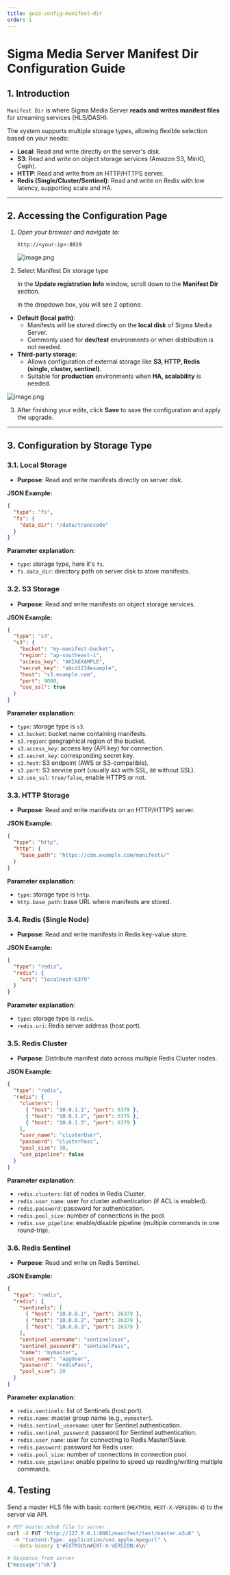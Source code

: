 ```yaml
---
title: guid-config-manifest-dir
order: 1
---
```

# Sigma Media Server Manifest Dir Configuration Guide

## 1. Introduction

`Manifest Dir` is where Sigma Media Server **reads and writes manifest files** for streaming services (HLS/DASH).

The system supports multiple storage types, allowing flexible selection based on your needs:

- **Local**: Read and write directly on the server's disk.
- **S3**: Read and write on object storage services (Amazon S3, MinIO, Ceph).
- **HTTP**: Read and write from an HTTP/HTTPS server.
- **Redis (Single/Cluster/Sentinel)**: Read and write on Redis with low latency, supporting scale and HA.

---

## 2. Accessing the Configuration Page

1. *Open your browser and navigate to:*
    
    `http://<your-ip>:8019`
    
    ![image.png](../../../vi/sigma-media-server/image/09-guid-config-manifest-dir/dashbroad.png)

2. Select Manifest Dir storage type

    In the **Update registration Info** window, scroll down to the **Manifest Dir** section.

    In the dropdown box, you will see 2 options:

- **Default (local path)**:
    - Manifests will be stored directly on the **local disk** of Sigma Media Server.
    - Commonly used for **dev/test** environments or when distribution is not needed.
- **Third-party storage**:
    - Allows configuration of external storage like **S3, HTTP, Redis (single, cluster, sentinel)**.
    - Suitable for **production** environments when **HA, scalability** is needed.


![image.png](../../../vi/sigma-media-server/image/09-guid-config-manifest-dir/update-register.png)

3. After finishing your edits, click **Save** to save the configuration and apply the upgrade.

---

## 3. Configuration by Storage Type

### 3.1. Local Storage

- **Purpose**: Read and write manifests directly on server disk.

**JSON Example:**

```json
{
  "type": "fs",
  "fs": {
    "data_dir": "/data/transcode"
  }
}
```

**Parameter explanation**:

- `type`: storage type, here it's `fs`.
- `fs.data_dir`: directory path on server disk to store manifests.

### 3.2. S3 Storage

- **Purpose**: Read and write manifests on object storage services.

**JSON Example:**

```json
{
  "type": "s3",
  "s3": {
    "bucket": "my-manifest-bucket",
    "region": "ap-southeast-1",
    "access_key": "AKIAEXAMPLE",
    "secret_key": "abcd1234example",
    "host": "s3.example.com",
    "port": 9000,
    "use_ssl": true
  }
}
```

**Parameter explanation**:

- `type`: storage type is `s3`.
- `s3.bucket`: bucket name containing manifests.
- `s3.region`: geographical region of the bucket.
- `s3.access_key`: access key (API key) for connection.
- `s3.secret_key`: corresponding secret key.
- `s3.host`: S3 endpoint (AWS or S3-compatible).
- `s3.port`: S3 service port (usually `443` with SSL, `80` without SSL).
- `s3.use_ssl`: `true/false`, enable HTTPS or not.

### 3.3. HTTP Storage

- **Purpose**: Read and write manifests on an HTTP/HTTPS server.

**JSON Example:**

```json
{
  "type": "http",
  "http": {
    "base_path": "https://cdn.example.com/manifests/"
  }
}
```

**Parameter explanation**:

- `type`: storage type is `http`.
- `http.base_path`: base URL where manifests are stored.

### 3.4. Redis (Single Node)

- **Purpose**: Read and write manifests in Redis key-value store.

**JSON Example:**

```json
{
  "type": "redis",
  "redis": {
    "uri": "localhost:6379"
  }
}
```

**Parameter explanation**:

- `type`: storage type is `redis`.
- `redis.uri`: Redis server address (host:port).

### 3.5. Redis Cluster

- **Purpose**: Distribute manifest data across multiple Redis Cluster nodes.

**JSON Example:**

```json
{
  "type": "redis",
  "redis": {
    "clusters": [
      { "host": "10.0.1.1", "port": 6379 },
      { "host": "10.0.1.2", "port": 6379 },
      { "host": "10.0.1.3", "port": 6379 }
    ],
    "user_name": "clusterUser",
    "password": "clusterPass",
    "pool_size": 30,
    "use_pipeline": false
  }
}
```

**Parameter explanation**:

- `redis.clusters`: list of nodes in Redis Cluster.
- `redis.user_name`: user for cluster authentication (if ACL is enabled).
- `redis.password`: password for authentication.
- `redis.pool_size`: number of connections in the pool.
- `redis.use_pipeline`: enable/disable pipeline (multiple commands in one round-trip).

### 3.6. Redis Sentinel

- **Purpose**: Read and write on Redis Sentinel.

**JSON Example:**

```json
{
  "type": "redis",
  "redis": {
    "sentinels": [
      { "host": "10.0.0.1", "port": 26379 },
      { "host": "10.0.0.2", "port": 26379 },
      { "host": "10.0.0.3", "port": 26379 }
    ],
    "sentinel_username": "sentinelUser",
    "sentinel_password": "sentinelPass",
    "name": "mymaster",
    "user_name": "appUser",
    "password": "redisPass",
    "pool_size": 20
  }
}
```

**Parameter explanation**:

- `redis.sentinels`: list of Sentinels (host:port).
- `redis.name`: master group name (e.g., `mymaster`).
- `redis.sentinel_username`: user for Sentinel authentication.
- `redis.sentinel_password`: password for Sentinel authentication.
- `redis.user_name`: user for connecting to Redis Master/Slave.
- `redis.password`: password for Redis user.
- `redis.pool_size`: number of connections in connection pool.
- `redis.use_pipeline`: enable pipeline to speed up reading/writing multiple commands.

## 4. Testing

Send a master HLS file with basic content (`#EXTM3U`, `#EXT-X-VERSION:4`) to the server via API.

```bash
# PUT master.m3u8 file to server
curl -X PUT "http://127.0.0.1:8081/manifest/test/master.m3u8" \
  -H "Content-Type: application/vnd.apple.mpegurl" \
  --data-binary $'#EXTM3U\n#EXT-X-VERSION:4\n'

# Response from server
{"message":"ok"}
```
